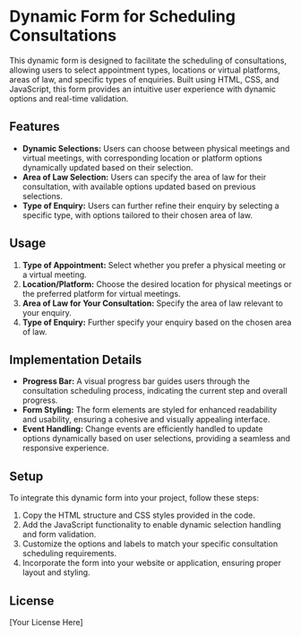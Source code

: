 # Dynamic Form for Scheduling Consultations

This dynamic form is designed to facilitate the scheduling of consultations, allowing users to select appointment types, locations or virtual platforms, areas of law, and specific types of enquiries. Built using HTML, CSS, and JavaScript, this form provides an intuitive user experience with dynamic options and real-time validation.

## Features
- **Dynamic Selections:** Users can choose between physical meetings and virtual meetings, with corresponding location or platform options dynamically updated based on their selection.
- **Area of Law Selection:** Users can specify the area of law for their consultation, with available options updated based on previous selections.
- **Type of Enquiry:** Users can further refine their enquiry by selecting a specific type, with options tailored to their chosen area of law.

## Usage
1. **Type of Appointment:** Select whether you prefer a physical meeting or a virtual meeting.
2. **Location/Platform:** Choose the desired location for physical meetings or the preferred platform for virtual meetings.
3. **Area of Law for Your Consultation:** Specify the area of law relevant to your enquiry.
4. **Type of Enquiry:** Further specify your enquiry based on the chosen area of law.

## Implementation Details
- **Progress Bar:** A visual progress bar guides users through the consultation scheduling process, indicating the current step and overall progress.
- **Form Styling:** The form elements are styled for enhanced readability and usability, ensuring a cohesive and visually appealing interface.
- **Event Handling:** Change events are efficiently handled to update options dynamically based on user selections, providing a seamless and responsive experience.

## Setup
To integrate this dynamic form into your project, follow these steps:
1. Copy the HTML structure and CSS styles provided in the code.
2. Add the JavaScript functionality to enable dynamic selection handling and form validation.
3. Customize the options and labels to match your specific consultation scheduling requirements.
4. Incorporate the form into your website or application, ensuring proper layout and styling.

## License
[Your License Here]


